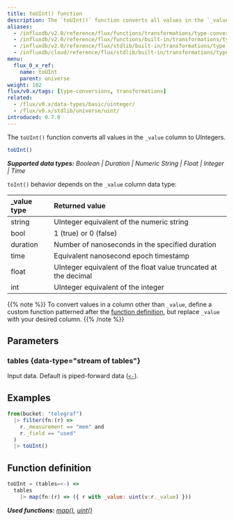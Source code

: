 ```yaml
---
title: toUInt() function
description: The `toUInt()` function converts all values in the `_value` column to UIntegers.
aliases:
  - /influxdb/v2.0/reference/flux/functions/transformations/type-conversions/touint
  - /influxdb/v2.0/reference/flux/functions/built-in/transformations/type-conversions/touint/
  - /influxdb/v2.0/reference/flux/stdlib/built-in/transformations/type-conversions/touint/
  - /influxdb/cloud/reference/flux/stdlib/built-in/transformations/type-conversions/touint/
menu:
  flux_0_x_ref:
    name: toUInt
    parent: universe
weight: 102
flux/v0.x/tags: [type-conversions, transformations]
related:
  - /flux/v0.x/data-types/basic/uinteger/
  - /flux/v0.x/stdlib/universe/uint/
introduced: 0.7.0
---
```


The `toUInt()` function converts all values in the `_value` column to UIntegers.

```js
toUInt()
```

_**Supported data types:** Boolean | Duration | Numeric String | Float | Integer | Time_

`toInt()` behavior depends on the `_value` column data type:

| \_value type | Returned value                                                  |
| :----------- | :-------------------------------------------------------------- |
| string       | UInteger equivalent of the numeric string                       |
| bool         | 1 (true) or 0 (false)                                           |
| duration     | Number of nanoseconds in the specified duration                 |
| time         | Equivalent nanosecond epoch timestamp                           |
| float        | UInteger equivalent of the float value truncated at the decimal |
| int          | UInteger equivalent of the integer                              |

{{% note %}}
To convert values in a column other than `_value`, define a custom function
patterned after the [function definition](#function-definition),
but replace `_value` with your desired column.
{{% /note %}}

## Parameters

### tables {data-type="stream of tables"}
Input data.
Default is piped-forward data ([`<-`](/flux/v0.x/spec/expressions/#pipe-expressions)).

## Examples
```js
from(bucket: "telegraf")
  |> filter(fn:(r) =>
    r._measurement == "mem" and
    r._field == "used"
  )
  |> toUInt()
```

## Function definition
```js
toUInt = (tables=<-) =>
  tables
    |> map(fn:(r) => ({ r with _value: uint(v:r._value) }))
```

_**Used functions:**
[map()](/flux/v0.x/stdlib/universe/map),
[uint()](/flux/v0.x/stdlib/universe/uint)_
